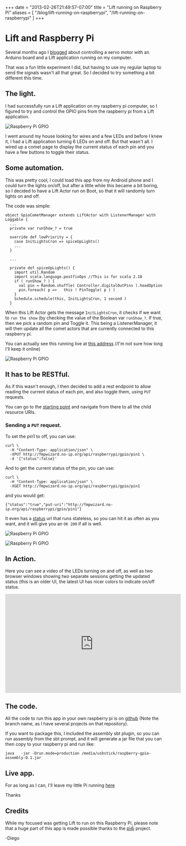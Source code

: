 +++
date = "2013-02-26T21:49:57-07:00"
title = "Lift running on Raspberry Pi"
aliases = [
	"/blog/lift-running-on-raspberrypi",
	"/lift-running-on-raspberrypi"
]
+++

[title: ]: /
[category: Lift]: /
[date: 2013/2/26]: /
[tags: {lift, Scala, raspberrypi, gpio, comet actors, comet, actors, pi4j}]: /

# Lift and Raspberry Pi

Several months ago I [blogged](http://blog.fmpwizard.com/arduino-and-lift-controlling-a-servo-motor) about controlling a servo motor with an Arduino board and a Lift application running on my computer.

That was a fun little experiment I did, but having to use my regular laptop to send the signals wasn't all that great. So I decided to try something a bit different this time.

## The light.

I had successfully run a Lift application on my raspberry pi computer, so I figured to try and control the GPIO pins from the raspberry pi from a Lift application.

![Raspberry Pi GPIO](/images/pi-lights-2.jpg "Lift running in a Raspberry Pi")


I went around my house looking for wires and a few LEDs and before I knew it, I had a Lift application turning 6 LEDs on and off. But that wasn't all. I wired up a comet page to display the current status of each pin and you have a few buttons to toggle their status.

## Some automation.

This was pretty cool, I could load this app from my Android phone and I could turn the lights on/off, but after a little while this became a bit boring, so I decided to have a Lift Actor run on Boot, so that it will randomly turn lights on and off.

The code was simple:


```
object GpioCometManager extends LiftActor with ListenerManager with Loggable {
  ...
  private var runShow_? = true

  override def lowPriority = {
    case InitLightsCron => spiceUpLights()
    ...
  }

  ...

  private def spiceUpLights() {
    import util.Random
    import scala.language.postfixOps //This is for scala 2.10
    if ( runShow_? ) {
      val pin = Random.shuffle( Controller.digitalOutPins ).headOption
      pin.foreach( p =>   this ! PinToggle( p ) )
    }
    Schedule.schedule(this, InitLightsCron, 1 second )
  }

```

When this Lift Actor gets the message `InitLightsCron`, it checks if we want to `run the show` (by checking the value of the Boolean var `runShow_?`. If true, then we pick a random pin and Toggle it. This being a ListenerManager, it will then update all the comet actors that are currently connected to this raspberry pi.


You can actually see this running live at [this address](http://fmpwizard.no-ip.org/gpio) //I'm not sure how long I'll keep it online)

![Raspberry Pi GPIO](/images/pi-lights-1.jpg "Lift running in a Raspberry Pi")

## It has to be RESTful.

As if this wasn't enough, I then decided to add a rest endpoint to allow reading the current status of each pin, and also toggle them, using `PUT` requests.

You can go to the [starting point](http://fmpwizard.no-ip.org/api/raspberrypi) and navigate from there to all the child resource URIs.

### Sending a `PUT` request.

To set the pin1 to off, you can use:

```
curl \
  -H "Content-Type: application/json" \
  -XPUT http://fmpwizard.no-ip.org/api/raspberrypi/gpio/pin1 \
  -d '{"status":false}'

```
And to get the current status of the pin, you can use:

```
curl \
  -H "Content-Type: application/json" \
  -XGET http://fmpwizard.no-ip.org/api/raspberrypi/gpio/pin1

```

and you would get:

```
{"status":"true","put-uri":"http://fmpwizard.no-ip.org/api/raspberrypi/gpio/pin1"}
```



It even has a [status](http://fmpwizard.no-ip.org/ping) url that runs stateless, so you can hit it as often as you want, and it will give you an `OK 200`  if all is well.



![Raspberry Pi GPIO](/images/pi-lights-3.jpg "Lift running in a Raspberry Pi")

![Raspberry Pi GPIO](/images/pi-lights-4.jpg "Lift running in a Raspberry Pi")

## In Action.

Here you can see a video of the LEDs turning on and off, as well as two browser windows showing two separate sessions getting the updated status (this is an older UI, the latest UI has nicer colors to indicate on/off status.

<p><iframe width="560" height="315" src="https://www.youtube.com/embed/-96QSEg7gak?rel=0" frameborder="0" allowfullscreen></iframe>
</p>

## The code.

All the code to run this app in your own raspberry pi is on [github](https://github.com/fmpwizard/lift_starter_2.4/tree/raspberrypi-gpio) (Note the branch name, as I have several projects on that repository).

If you want to package this, I included the assembly sbt plugin, so you can run assembly from the sbt prompt, and it will generate a jar file that you can then copy to your raspberry pi and run like:

```
java   -jar -Drun.mode=production /media/usbstick/raspberry-gpio-assembly-0.1.jar

```

## Live app.

For as long as I can, I'll leave my little Pi running [here](http://fmpwizard.no-ip.org/gpio)

Thanks

## Credits

While my focused was getting Lift to run on this Raspberry Pi, please note that a huge part of this app is made possible thanks to the [pi4j](http://pi4j.com/) project.

  -Diego
